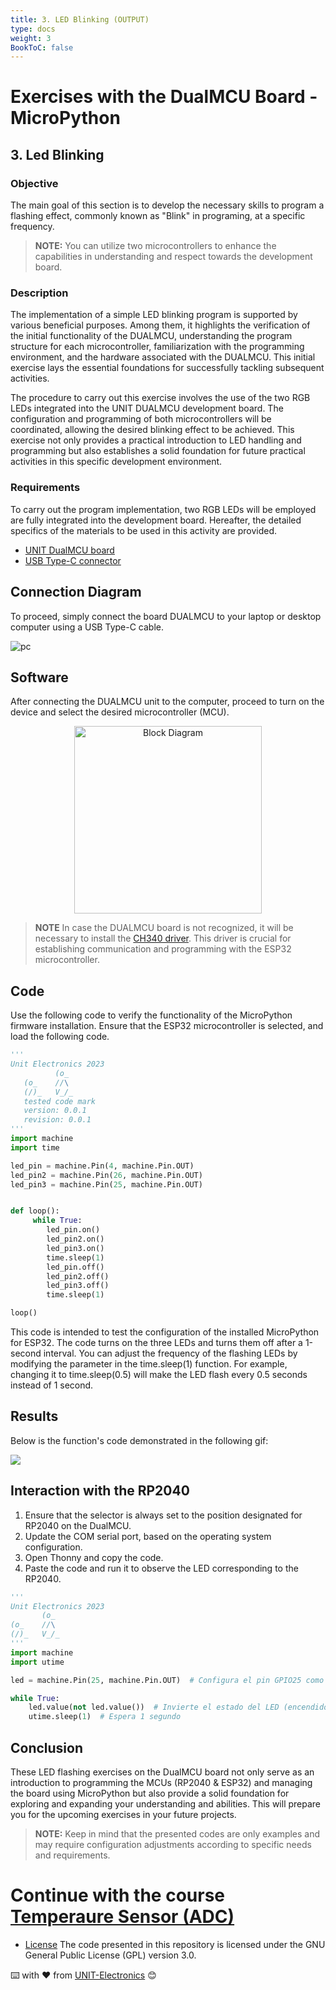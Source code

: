 ```yaml
---
title: 3. LED Blinking (OUTPUT) 
type: docs
weight: 3
BookToC: false
---
```


# Exercises with the DualMCU Board - MicroPython

## 3. Led Blinking
###  Objective
The main goal of this section is to develop the necessary skills to program a flashing effect, commonly known as "Blink" in programing, at a specific frequency.

>**NOTE:**  You can utilize two microcontrollers to enhance the capabilities in understanding and respect towards the development board. 


###  Description
The implementation of a simple LED blinking program is supported by various beneficial purposes. Among them, it highlights the verification of the initial functionality of the DUALMCU, understanding the program structure for each microcontroller, familiarization with the programming environment, and the hardware associated with the DUALMCU. This initial exercise lays the essential foundations for successfully tackling subsequent activities.

The procedure to carry out this exercise involves the use of the two RGB LEDs integrated into the UNIT DUALMCU development board. The configuration and programming of both microcontrollers will be coordinated, allowing the desired blinking effect to be achieved. This exercise not only provides a practical introduction to LED handling and programming but also establishes a solid foundation for future practical activities in this specific development environment.


### Requirements

To carry out the program implementation, two RGB LEDs will be employed  are fully integrated into the development board. Hereafter, the detailed specifics of the materials to be used in this activity are provided.
- <a href="https://uelectronics.com/producto/unit-dualmcu-esp32-rp2040-tarjeta-de-desarrollo/" target="_blank"> UNIT DualMCU board</a>
- <a href="https://uelectronics.com/producto/cable-usb-tipo-c-3a-6a/" target="_blank">USB Type-C connector</a>



## Connection Diagram
To proceed, simply connect the board DUALMCU to your laptop or desktop computer using a USB Type-C cable.

![pc](/docs/3-Led_intermitente/images/pc_dual.jpg)

## Software 
After connecting the DUALMCU unit to the computer, proceed to turn on the device and select the desired microcontroller (MCU).
       <div style="text-align: center;">
       <img src="/docs/2-Micropython/images/esp32_or_rasp.jpg" alt="Block Diagram" title="Block Diagram" style="width: 300px;">
       </div>

> **NOTE**  In case the DUALMCU board is not recognized, it will be necessary to install the [CH340 driver](/docs/3-Led_intermitente/images/CH341SER.EXE). This driver is crucial for establishing communication and programming with the ESP32 microcontroller.

## Code

Use the following code to verify the functionality of the MicroPython firmware installation. Ensure that the ESP32 microcontroller is selected, and load the following code.

```py
'''
Unit Electronics 2023
          (o_
   (o_    //\
   (/)_   V_/_ 
   tested code mark
   version: 0.0.1
   revision: 0.0.1
'''
import machine
import time

led_pin = machine.Pin(4, machine.Pin.OUT)
led_pin2 = machine.Pin(26, machine.Pin.OUT)
led_pin3 = machine.Pin(25, machine.Pin.OUT)


def loop():
     while True:
        led_pin.on()    
        led_pin2.on()   
        led_pin3.on()  
        time.sleep(1)  
        led_pin.off()   
        led_pin2.off()  
        led_pin3.off()  
        time.sleep(1)   

loop()
```
This code is intended to test the configuration of the installed MicroPython for ESP32. The code turns on the three LEDs and turns them off after a 1-second interval. You can adjust the frequency of the flashing LEDs by modifying the parameter in the time.sleep(1) function. For example, changing it to time.sleep(0.5) will make the LED flash every 0.5 seconds instead of 1 second. 

## Results
Below is the function's code demonstrated in the following gif:

![](/docs/3-Led_intermitente/images/blink_led2.gif)

## Interaction with the RP2040
1. Ensure that the selector is always set to the position designated for RP2040 on the DualMCU.
2. Update the COM serial port, based on the operating system configuration.
3. Open Thonny and copy the code.
4. Paste the code and run it to observe the LED corresponding to the RP2040.



```py
'''
Unit Electronics 2023
       (o_
(o_    //\
(/)_   V_/_ 
'''
import machine
import utime

led = machine.Pin(25, machine.Pin.OUT)  # Configura el pin GPIO25 como salida

while True:
    led.value(not led.value())  # Invierte el estado del LED (encendido/apagado)
    utime.sleep(1)  # Espera 1 segundo
```

## Conclusion
These LED flashing exercises on the DualMCU board not only serve as an introduction to programming the MCUs (RP2040 & ESP32) and managing the board using MicroPython but also provide a solid foundation for exploring and expanding your understanding and abilities. This will prepare you for the upcoming exercises in your future projects.


> **NOTE:** Keep in mind that the presented codes are only examples and may require configuration adjustments according to specific needs and requirements.

# Continue with the course [ Temperaure Sensor (ADC)](/docs/4-sensor_de_temperatura/)

* [License](https://www.gnu.org/licenses/gpl-3.0.html) The code presented in this repository is licensed under the GNU General Public License (GPL) version 3.0.

⌨️ with ❤️ from [UNIT-Electronics](https://github.com/UNIT-Electronics) 😊